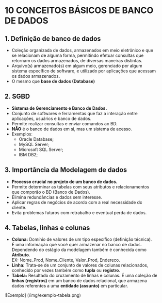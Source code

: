# 10 CONCEITOS BÁSICOS DE BANCO DE DADOS

## 1. Definição de banco de dados

- Coleção organizada de dados, armazenados em meio eletrônico e que se relacionam de alguma forma, permitindo efetuar consultas que retornam os dados armazenados, de diversas maneiras distintas.
- Arquivo(s) armazenado(s) em algum meio, gerenciado por algum sistema específico de software, e utilizado por aplicações que acessam os dados armazenados.
- O mesmo que **base de dados (Database)**

## 2. SGBD

- **Sistema de Gerenciamento e Banco de Dados.**
- Conjunto de softwares e ferramentas que faz a interação entre aplicações, usuários e banco de dados.
- Permite realizar consultas e enviar comandos ao BD.
- **NÃO** é o banco de dados em si, mas um sistema de acesso.
- Exemplos:
  - Oracle Database;
  - MySQL Server;
  - Microsoft SQL Server;
  - IBM DB2;

## 3. Importância da Modelagem de dados

- **Processo crucial no projeto de um banco de dados.**
- Permite determinar as tabelas com seus atributos e relacionamentos que comporão o BD (Banco de Dados).
- Elimina redundâncias e dados sem interesse.
- Aplicar regras de negócios de acordo com a real necessidade do cliente.
- Evita problemas futuros com retrabalho e eventual perda de dados.

## 4. Tabelas, linhas e colunas

- **Coluna:** Domínio de valores de um tipo específico (definição técnica).  
É uma informação que você quer armazenar no banco de dados.  
Dependendo do estágio da modelagem também é conhecida como **Atributo**.  
EX: Nome_Prod, Nome_Cliente, Valor_Prod, Endereco.
- **Linha:** Trata-se de um conjunto de valores de colunas relacionados, conhecido por vezes também como **tupla** ou **registro**.  
- **Tabela:** Resultado do cruzamento de linhas e colunas. É uma coleção de **linhas (registros)** em um banco de dados relacional, que armazena dados referentes a uma **entidade (assunto)** em particular.  

![Exemplo] (/img/exemplo-tabela.png)